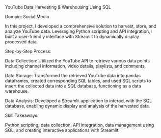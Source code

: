YouTube Data Harvesting & Warehousing Using SQL

Domain: Social Media

In this project, I developed a comprehensive solution to harvest, store, and analyze YouTube data. Leveraging Python scripting and API integration, I built a user-friendly interface with Streamlit to dynamically display processed data.

Step-by-Step Process:

Data Collection: Utilized the YouTube API to retrieve various data points including channel information, video details, playlists, and comments.

Data Storage: Transformed the retrieved YouTube data into pandas dataframes, created corresponding SQL tables, and used SQL scripts to insert the collected data into a SQL database, functioning as a data warehouse.

Data Analysis: Developed a Streamlit application to interact with the SQL database, enabling dynamic display and analysis of the harvested data.

Skill Takeaways: 

Python scripting, data collection, API integration, data management using SQL, and creating interactive applications with Streamlit.
